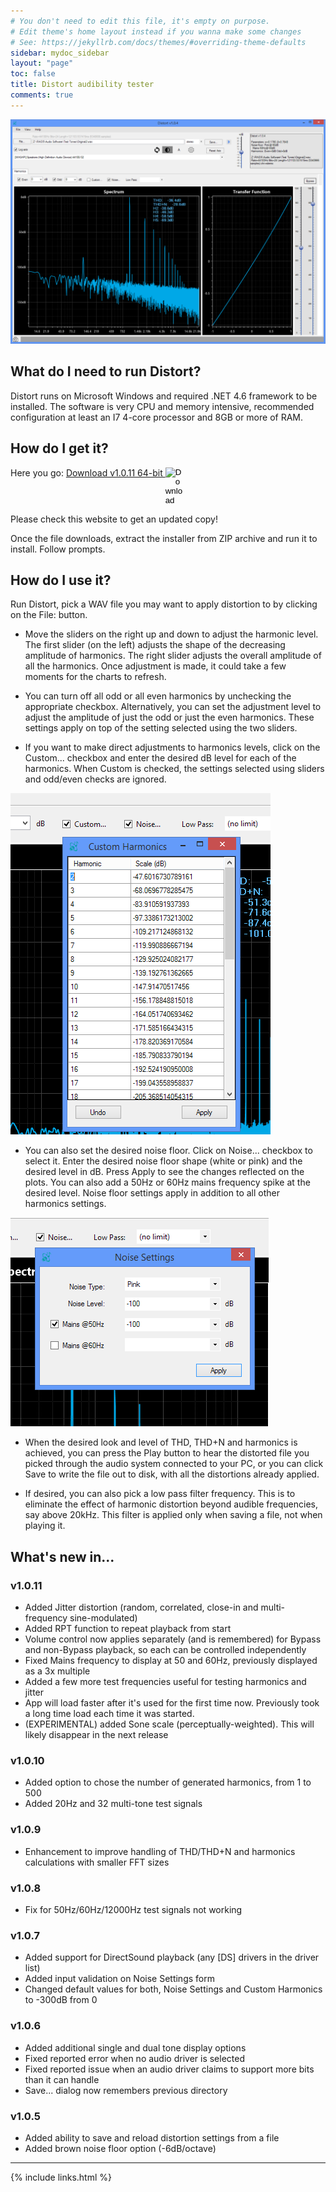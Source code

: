 ```yaml
---
# You don't need to edit this file, it's empty on purpose.
# Edit theme's home layout instead if you wanna make some changes
# See: https://jekyllrb.com/docs/themes/#overriding-theme-defaults
sidebar: mydoc_sidebar
layout: "page"
toc: false
title: Distort audibility tester
comments: true
---
```


![distort](images/distort1.png)

## What do I need to run Distort?
Distort runs on Microsoft Windows and required .NET 4.6 framework to be installed.
The software is very CPU and memory intensive, recommended configuration at least an I7 4-core processor and 8GB or more of RAM.


## How do I get it?
Here you go:
<a href="DistortSetup.zip">Download v1.0.11 64-bit <input type="image" id="download" alt="Download" src="images/windows-logo.png" width="30" align="top" />   </a>


Please check this website to get an updated copy!

Once the file downloads, extract the installer from ZIP archive and run it to install. Follow prompts.


## How do I use it?

Run Distort, pick a WAV file you may want to apply distortion to by clicking on the File: button. 

* Move the sliders on the right up and down to adjust the harmonic level. The first slider (on the left) adjusts the shape of the decreasing amplitude of harmonics. The right slider adjusts the overall amplitude of all the harmonics. Once adjustment is made, it could take a few moments for the charts to refresh.

* You can turn off all odd or all even harmonics by unchecking the appropriate checkbox. Alternatively, you can set the adjustment level to adjust the amplitude of just the odd or just the even harmonics. These settings apply on top of the setting selected using the two sliders.

* If you want to make direct adjustments to harmonics levels, click on the Custom... checkbox and enter the desired dB level for each of the harmonics. When Custom is checked, the settings selected using sliders and odd/even checks are ignored.

![Custom](images/distort2.png)

* You can also set the desired noise floor. Click on Noise... checkbox to select it. Enter the desired noise floor shape (white or pink) and the desired level in dB. Press Apply to see the changes reflected on the plots. You can also add a 50Hz or 60Hz mains frequency spike at the desired level. Noise floor settings apply in addition to all other harmonics settings.

![Noise](images/distort3.png)

* When the desired look and level of THD, THD+N and harmonics is achieved, you can press the Play button to hear the distorted file you picked through the audio system connected to your PC, or you can click Save to write the file out to disk, with all the distortions already applied.

* If desired, you can also pick a low pass filter frequency. This is to eliminate the effect of harmonic distortion beyond audible frequencies, say above 20kHz. This filter is applied only when saving a file, not when playing it.

## What's new in...



### v1.0.11
* Added Jitter distortion (random, correlated, close-in and multi-frequency sine-modulated)
* Added RPT function to repeat playback from start
* Volume control now applies separately (and is remembered) for Bypass and non-Bypass playback, so each can be controlled independently
* Fixed Mains frequency to display at 50 and 60Hz, previously displayed as a 3x multiple
* Added a few more test frequencies useful for testing harmonics and jitter
* App will load faster after it's used for the first time now. Previously took a long time load each time it was started.
* (EXPERIMENTAL) added Sone scale (perceptually-weighted). This will likely disappear in the next release

### v1.0.10
* Added option to chose the number of generated harmonics, from 1 to 500
* Added 20Hz and 32 multi-tone test signals

### v1.0.9
* Enhancement to improve handling of THD/THD+N and harmonics calculations with smaller FFT sizes

### v1.0.8
* Fix for 50Hz/60Hz/12000Hz test signals not working

### v1.0.7
* Added support for DirectSound playback (any \[DS\] drivers in the driver list)
* Added input validation on Noise Settings form
* Changed default values for both, Noise Settings and Custom Harmonics to -300dB from 0

### v1.0.6
* Added additional single and dual tone display options
* Fixed reported error when no audio driver is selected
* Fixed reported issue when an audio driver claims to support more bits than it can handle
* Save... dialog now remembers previous directory

### v1.0.5
* Added ability to save and reload distortion settings from a file
* Added brown noise floor option (-6dB/octave)


___
{% include links.html %}
